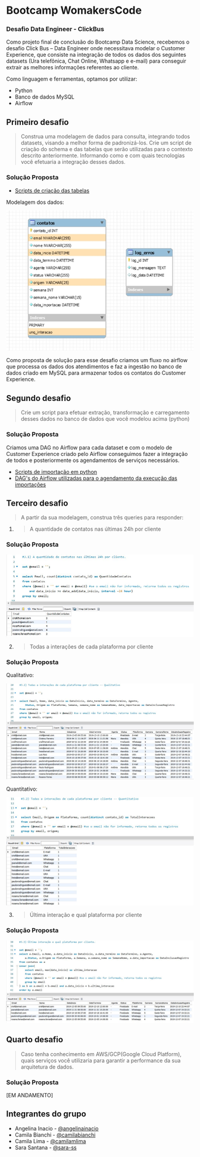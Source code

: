 # Bootcamp WomakersCode
### Desafio Data Engineer - ClickBus

Como projeto final de conclusão do Bootcamp Data Science, recebemos o desafio Click Bus – Data Engineer onde necessitava modelar o Customer Experience, que
consiste na integração de todos os dados dos seguintes datasets (Ura telefônica, Chat Online, Whatsapp e e-mail) para conseguir extrair as melhores informações referentes ao cliente.

Como linguagem e ferramentas, optamos por utilizar:

* Python
* Banco de dados MySQL
* Airflow

## Primeiro desafio

> Construa uma modelagem de dados para consulta, integrando todos datasets, visando a melhor forma de padronizá-los. Crie um script de criação do schema e das tabelas que serão utilizadas para o contexto descrito anteriormente. Informando como e com quais tecnologias você efetuaria a integração desses dados.

### Solução Proposta

* <a href="https://github.com/camilabianchi/graces_desafio/tree/master/1_modelagem">Scripts de criação das tabelas</a>

Modelagem dos dados:

<img src="https://github.com/camilabianchi/graces_desafio/blob/master/1_modelagem/modelagem.jpg?raw=true" title="Img" alt="Img">

Como proposta de solução para esse desafio criamos um fluxo no airflow que processa os dados dos atendimentos e faz a ingestão no banco de dados criado em MySQL para armazenar todos os contatos do Customer Experience.

## Segundo desafio

> Crie um script para efetuar extração, transformação e carregamento desses dados no banco de dados que você modelou acima (python)

### Solução Proposta

Criamos uma DAG no Airflow para cada dataset e com o modelo de Customer Experience criado pelo Airflow conseguimos fazer a integração de todos e posteriormente os agendamentos de serviços necessários.

* <a href="https://github.com/camilabianchi/graces_desafio/tree/master/2_importacao_python_airflow">Scripts de importação em python</a>
* <a href="https://github.com/camilabianchi/graces_desafio/tree/master/2_importacao_python_airflow/airflow_dags">DAG's do Airflow utilizadas para o agendamento da execução das importações</a>

## Terceiro desafio

> A partir da sua modelagem, construa três queries para responder:

1. > A quantidade de contatos nas últimas 24h por cliente

### Solução Proposta


<img src="https://github.com/camilabianchi/graces_desafio/blob/master/3_queries/questao3_1.JPG?raw=true" title="Img" alt="Img">


2. > Todas a interações de cada plataforma por cliente

### Solução Proposta


Qualitativo:

<img src="https://github.com/camilabianchi/graces_desafio/blob/master/3_queries/questao3_2_ql.JPG" title="Img" alt="Img">


Quantitativo:

<img src="https://github.com/camilabianchi/graces_desafio/blob/master/3_queries/questao3_2_qt.JPG" title="Img" alt="Img">


3. > Última interação e qual plataforma por cliente


### Solução Proposta


<img src="https://github.com/camilabianchi/graces_desafio/blob/master/3_queries/questao3_3.JPG" title="Img" alt="Img">



## Quarto desafio

> Caso tenha conhecimento em AWS/GCP(Google Cloud Platform), quais serviços você utilizaria para garantir a performance da sua arquitetura de dados.

### Solução Proposta

[EM ANDAMENTO]
 

## Integrantes do grupo

* Angelina Inacio - <a href="https://www.linkedin.com/in/angelinainacio/" target="_blank">@angelinainacio</a>
* Camila Bianchi - <a href="https://www.linkedin.com/in/camilabianchi/" target="_blank">@camilabianchi</a>
* Camila Lima - <a href="https://www.linkedin.com/in/camilamlima/" target="_blank">@camilamlima</a>
* Sara Santana - <a href="https://www.linkedin.com/in/sara-ss/" target="_blank">@sara-ss</a>
